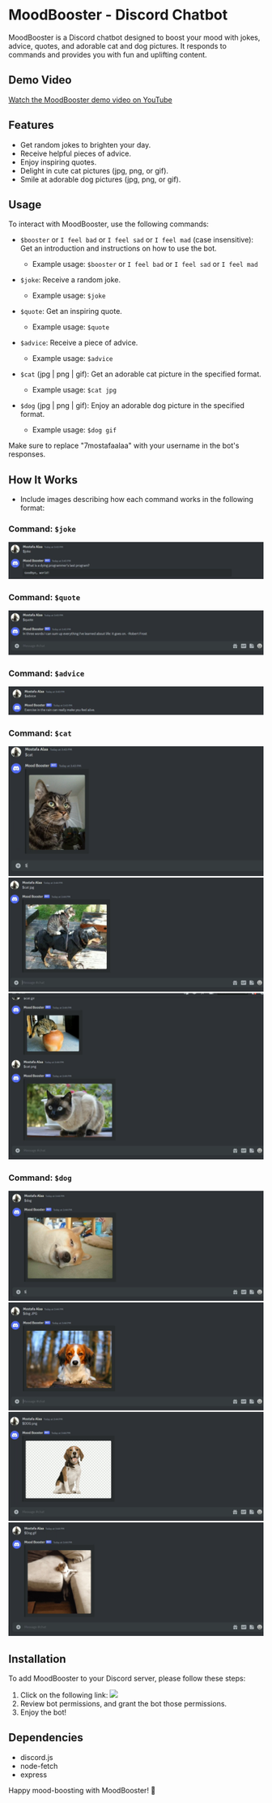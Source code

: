 # MoodBooster - Discord Chatbot

MoodBooster is a Discord chatbot designed to boost your mood with jokes, advice, quotes, and adorable cat and dog pictures. It responds to commands and provides you with fun and uplifting content.

## Demo Video

[Watch the MoodBooster demo video on YouTube](https://youtu.be/wCGPLVia_lw)

## Features

- Get random jokes to brighten your day.
- Receive helpful pieces of advice.
- Enjoy inspiring quotes.
- Delight in cute cat pictures (jpg, png, or gif).
- Smile at adorable dog pictures (jpg, png, or gif).

## Usage

To interact with MoodBooster, use the following commands:

- `$booster` or `I feel bad` or `I feel sad` or `I feel mad` (case insensitive): Get an introduction and instructions on how to use the bot.
  - Example usage: `$booster` or `I feel bad` or `I feel sad` or `I feel mad`
    
- `$joke`: Receive a random joke.
  - Example usage: `$joke`

- `$quote`: Get an inspiring quote.
  - Example usage: `$quote`

- `$advice`: Receive a piece of advice.
  - Example usage: `$advice`

- `$cat` (jpg | png | gif): Get an adorable cat picture in the specified format.
  - Example usage: `$cat jpg`

- `$dog` (jpg | png | gif): Enjoy an adorable dog picture in the specified format.
  - Example usage: `$dog gif`

Make sure to replace "7mostafaalaa" with your username in the bot's responses.

## How It Works

- Include images describing how each command works in the following format:

### Command: `$joke`
![Joke Command](Resources/images/$joke_command.png)

### Command: `$quote`
![Quote Command](Resources/images/$quote_command.png)

### Command: `$advice`
![Advice Command](Resources/images/$advice_command.png)

### Command: `$cat`
![Cat Command](Resources/images/cat_image.png)
![Cat jpg](Resources/images/cat_image_jpg.png)
![Cat png](Resources/images/cat_images_gif&&png.png)

### Command: `$dog`
![Dog Command](Resources/images/dog_image.png)
![Dog jpg](Resources/images/dog_jpg.png)
![Dog Command](Resources/images/dog_png.png)
![Dog Command](Resources/images/dog_gif.png)

## Installation

To add MoodBooster to your Discord server, please follow these steps:
1. Click on the following link: ![](https://discord.com/api/oauth2/authorize?client_id=1133869450626609254&permissions=429497248832&scope=bot)
2. Review bot permissions, and grant the bot those permissions.
3. Enjoy the bot!

## Dependencies

- discord.js
- node-fetch
- express

Happy mood-boosting with MoodBooster! 🎉
